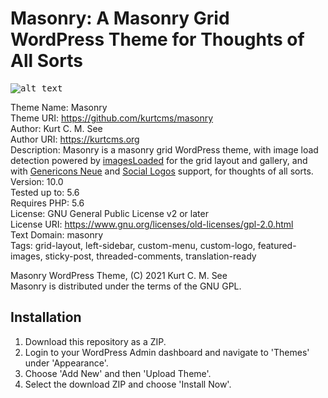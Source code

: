 # Masonry: A Masonry Grid WordPress Theme for Thoughts of All Sorts

<kbd>![alt text](https://kurtcms.org/git/masonry/masonry-screenshot.png)</kbd>

Theme Name: Masonry  
Theme URI: https://github.com/kurtcms/masonry  
Author: Kurt C. M. See  
Author URI: https://kurtcms.org  
Description: Masonry is a masonry grid WordPress theme, with image load detection powered by [imagesLoaded](https://github.com/desandro/imagesloaded) for the grid layout and gallery, and with [Genericons Neue](https://github.com/Automattic/genericons-neue) and [Social Logos](https://github.com/Automattic/social-logos) support, for thoughts of all sorts.  
Version: 10.0  
Tested up to: 5.6  
Requires PHP: 5.6  
License: GNU General Public License v2 or later  
License URI: https://www.gnu.org/licenses/old-licenses/gpl-2.0.html  
Text Domain: masonry  
Tags: grid-layout, left-sidebar, custom-menu, custom-logo, featured-images, sticky-post, threaded-comments, translation-ready  

Masonry WordPress Theme, (C) 2021 Kurt C. M. See  
Masonry is distributed under the terms of the GNU GPL.  

## Installation
1. Download this repository as a ZIP.
2. Login to your WordPress Admin dashboard and navigate to 'Themes' under 'Appearance'.
3. Choose 'Add New' and then 'Upload Theme'.
4. Select the download ZIP and choose 'Install Now'.
